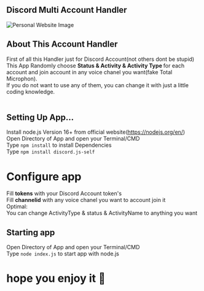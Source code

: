 ## Discord Multi Account Handler
![Personal Website Image](https://cdn.discordapp.com/attachments/839610771247464468/943664951858434108/code.png)</br>
## About This Account Handler
First of all this Handler just for Discord Account(not others dont be stupid)</br>
This App Randomly choose <b>Status & Activity & Activity Type </b>for each account and join account in any voice chanel you want(fake Total Microphon).</br>
If you do not want to use any of them, you can change it with just a little coding knowledge.</br>
</br>
## Setting Up App...
Install node.js Version 16+ from official website(https://nodejs.org/en/)</br>
Open Directory of App and open your Terminal/CMD </br>
Type `npm install` to install Dependencies</br>
Type `npm install discord.js-self`</br>
# Configure app
Fill <b>tokens</b> with your Discord Account token's</br>
Fill <b>channelid</b> with any voice chanel you want to account join it</br>
Optimal:</br>
You can change ActivityType & status & ActivityName to anything you want</br>
## Starting app
Open Directory of App and open your Terminal/CMD </br>
Type `node index.js` to start app with node.js



# hope you enjoy it 💓

